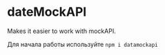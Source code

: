 # dateMockAPI
Makes it easier to work with  mockAPI.

Для начала работы используйте `npm i datamockapi`
